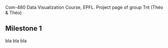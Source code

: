 Com-480 Data Visualization Course, EPFL. 
Project page of group Tnt (Théo & Théo)

## Milestone 1

bla bla bla
